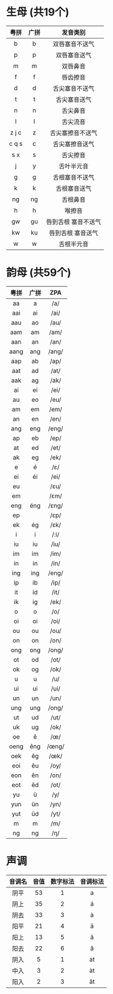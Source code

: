 # 生母 (共19个)

| 粤拼 | 广拼 | 发音类别 | 
| :--: | :--: | :--: |
| b | b | 双唇塞音不送气 |
| p | p | 双唇塞音送气 |
| m | m | 双唇鼻音 |
| f | f | 唇齿擦音 |
| d | d | 舌尖塞音不送气 |
| t | t | 舌尖塞音送气 |
| n | n | 舌尖鼻音 |
| l | l | 舌尖流音 |
| z j c | z | 舌尖塞擦音不送气 |
| c q s | c | 舌尖塞擦音送气 |
| s x | s | 舌尖擦音 |
| j | y | 舌叶半元音 |
| g | g | 舌根塞音不送气 |
| k | k | 舌根塞音送气 |
| ng | ng | 舌根鼻音 |
| h | h | 喉擦音 |
|  gw | gu | 唇到舌根 塞音不送气 |
| kw | ku | 唇到舌根 塞音送气 |
| w | w | 舌根半元音 |

# 韵母 (共59个)

| 粤拼 | 广拼 | ZPA |
| :--: | :--: | :--: |
| aa | a | /a/ |
| aai | ai | /ai/ |
| aau | ao | /au/ |
| aam | am | /am/ |
| aan | an | /an/ |
| aang | ang | /ang/ |
| aap | ab | /ap/ |
| aat | ad | /at/ |
| aak | ag | /ak/ |
| ai | ei | /ei/ |
| au | eo | /eu/ |
| am | em | /em/ |
| an | en | /en/ |
| ang | eng | /eng/ |
| ap | eb | /ep/ |
| at | ed | /et/ |
| ak | eg | /ek/ |
| e | é | /ε/
| ei | éi | /ei/ |
| eu |   | /εu/ |
| em |   | /εm/ |
| eng | éng | /εng/ |
| ep |   | /εp/ |
| ek | ég | /εk/ |
| i | i | /:i/ |
| iu | iu | /iu/ |
| im | im | /im/ |
| in | in | /in/ |
| ing | ing | /eng/ |
| ip | ib | /ip/ |
| it | id | /it/ |
| ik | ig | /ek/ |
| o | o | /o/ |
| oi | oi | /oi/ |
| ou | ou | /ou/ |
| on | on | /on/ |
| ong | ong | /ong/ |
| ot | od | /ot/ |
| ok | og | /ok/ |
| u | u | /u/ |
| ui | ui | /ui/ |
| un | un | /un/ |
| ung | ung | /ong/ |
| ut | ud | /ut/ |
| uk | ug | /ok/ |
| oe | ê | /œ/ |
| oeng | êng | /œng/ |
| oek | êg | /œk/ |
| eoi | êu | /oy/ |
| eon | ên | /on/ |
| eot | êd | /ot/ |
| yu | ü | /y/ |
| yun | ün | /yn/ |
| yut | üd | /yt/ |
| m | m | /m/ |
| ng | ng | /ŋ/ |

# 声调

| 音调名 | 音值 | 数字标法 | 音调标法 |
| :--: | :--: | :--: | :--: |
| 阴平 | 53 | 1 | a |
| 阴上 | 35 | 2 | á |
| 阴去 | 33 | 3 | à |
| 阳平 | 21 | 4 | ā |
| 阳上 | 13 | 5 | ă |
| 阳去 | 22 | 6 | â |
| 阴入 | 5 | 1 | at |
| 中入 | 3 | 2 | àt |
| 阳入 | 2 | 3 | ât |

